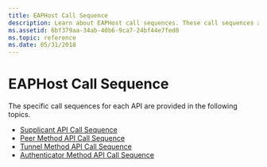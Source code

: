 ```yaml
---
title: EAPHost Call Sequence
description: Learn about EAPHost call sequences. These call sequences are Supplicant API, Peer Method API, Tunnel Method API, and Authenticator Method API.
ms.assetid: 6bf379aa-34ab-40b6-9ca7-24bf44e7fed0
ms.topic: reference
ms.date: 05/31/2018
---
```


# EAPHost Call Sequence

The specific call sequences for each API are provided in the following topics.

-   [Supplicant API Call Sequence](supplicant-api-call-sequence.md)
-   [Peer Method API Call Sequence](peer-method-api-call-sequence.md)
-   [Tunnel Method API Call Sequence](tunnel-method-api-call-sequence1.md)
-   [Authenticator Method API Call Sequence](authenticator-method-api-call-sequence.md)

 

 




